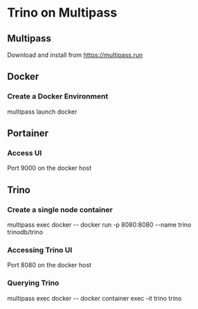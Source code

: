 # Trino on Multipass
## Multipass
Download and install from https://multipass.run

## Docker
### Create a Docker Environment
multipass launch docker

## Portainer
### Access UI
Port 9000 on the docker host

## Trino
### Create a single node container
multipass exec docker -- docker run -p 8080:8080 --name trino trinodb/trino

### Accessing Trino UI
Port 8080 on the docker host

### Querying Trino
multipass exec docker -- docker container exec -it trino trino

